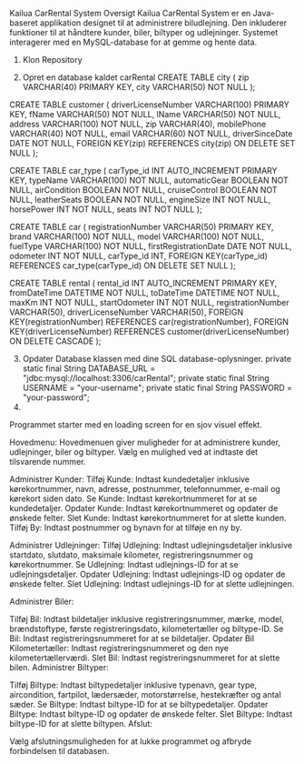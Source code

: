 Kailua CarRental System
Oversigt
Kailua CarRental System er en Java-baseret applikation designet til at administrere biludlejning. 
Den inkluderer funktioner til at håndtere kunder, biler, biltyper og udlejninger. 
Systemet interagerer med en MySQL-database for at gemme og hente data.

1. Klon Repository

2. Opret en database kaldet carRental
   CREATE TABLE city (
    zip VARCHAR(40) PRIMARY KEY,
    city VARCHAR(50) NOT NULL
);

CREATE TABLE customer (
    driverLicenseNumber VARCHAR(100) PRIMARY KEY, 
    fName VARCHAR(50) NOT NULL,
lName VARCHAR(50) NOT NULL,
    address VARCHAR(100) NOT NULL,
    zip VARCHAR(40),
    mobilePhone VARCHAR(40) NOT NULL, 
    email VARCHAR(60) NOT NULL,
    driverSinceDate DATE NOT NULL,
    FOREIGN KEY(zip) REFERENCES city(zip) ON DELETE SET NULL
);

CREATE TABLE car_type (
    carType_id INT AUTO_INCREMENT PRIMARY KEY, 
    typeName VARCHAR(100) NOT NULL,
    automaticGear BOOLEAN NOT NULL,
    airCondition BOOLEAN NOT NULL,
    cruiseControl BOOLEAN NOT NULL,
    leatherSeats BOOLEAN NOT NULL,
    engineSize INT NOT NULL,
    horsePower INT NOT NULL,
    seats INT NOT NULL
);



CREATE TABLE car (
    registrationNumber VARCHAR(50) PRIMARY KEY,
    brand VARCHAR(100) NOT NULL,
    model VARCHAR(100) NOT NULL,
    fuelType VARCHAR(100) NOT NULL, 
    firstRegistrationDate DATE NOT NULL,
    odometer INT NOT NULL,
    carType_id INT, 
    FOREIGN KEY(carType_id) REFERENCES car_type(carType_id) ON DELETE SET NULL
);

CREATE TABLE rental (
    rental_id INT AUTO_INCREMENT PRIMARY KEY,
    fromDateTime DATETIME NOT NULL,
    toDateTime DATETIME NOT NULL,
    maxKm INT NOT NULL,
    startOdometer INT NOT NULL,
    registrationNumber VARCHAR(50),
    driverLicenseNumber VARCHAR(50),
    FOREIGN KEY(registrationNumber) REFERENCES car(registrationNumber),
    FOREIGN KEY(driverLicenseNumber) REFERENCES customer(driverLicenseNumber) ON DELETE CASCADE
);

3. Opdater Database klassen med dine SQL database-oplysninger.
   private static final String DATABASE_URL = "jdbc:mysql://localhost:3306/carRental";
private static final String USERNAME = "your-username";
private static final String PASSWORD = "your-password";
4. 
Programmet starter med en loading screen for en sjov visuel effekt.

Hovedmenu:
Hovedmenuen giver muligheder for at administrere kunder, udlejninger, biler og biltyper.
Vælg en mulighed ved at indtaste det tilsvarende nummer.

Administrer Kunder:
Tilføj Kunde: Indtast kundedetaljer inklusive kørekortnummer, navn, adresse, postnummer, telefonnummer, e-mail og kørekort siden dato.
Se Kunde: Indtast kørekortnummeret for at se kundedetaljer.
Opdater Kunde: Indtast kørekortnummeret og opdater de ønskede felter.
Slet Kunde: Indtast kørekortnummeret for at slette kunden.
Tilføj By: Indtast postnummer og bynavn for at tilføje en ny by.

Administrer Udlejninger:
Tilføj Udlejning: Indtast udlejningsdetaljer inklusive startdato, slutdato, maksimale kilometer, registreringsnummer og kørekortnummer.
Se Udlejning: Indtast udlejnings-ID for at se udlejningsdetaljer.
Opdater Udlejning: Indtast udlejnings-ID og opdater de ønskede felter.
Slet Udlejning: Indtast udlejnings-ID for at slette udlejningen.

Administrer Biler:

Tilføj Bil: Indtast bildetaljer inklusive registreringsnummer, mærke, model, brændstoftype, første registreringsdato, kilometertæller og biltype-ID.
Se Bil: Indtast registreringsnummeret for at se bildetaljer.
Opdater Bil Kilometertæller: Indtast registreringsnummeret og den nye kilometertællerværdi.
Slet Bil: Indtast registreringsnummeret for at slette bilen.
Administrer Biltyper:

Tilføj Biltype: Indtast biltypedetaljer inklusive typenavn, gear type, aircondition, fartpilot, lædersæder, motorstørrelse, hestekræfter og antal sæder.
Se Biltype: Indtast biltype-ID for at se biltypedetaljer.
Opdater Biltype: Indtast biltype-ID og opdater de ønskede felter.
Slet Biltype: Indtast biltype-ID for at slette biltypen.
Afslut:

Vælg afslutningsmuligheden for at lukke programmet og afbryde forbindelsen til databasen.
